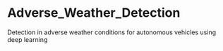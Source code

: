# Adverse_Weather_Detection
Detection in adverse weather conditions for autonomous vehicles using deep learning 
